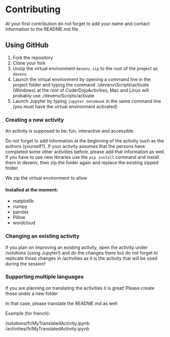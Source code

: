 # Contributing
At your first contribution do not forget to add your name and contact information to the README.md file

## Using GitHub
1. Fork the repository
2. Clone your fork
3. Unzip the virtual environment `devenv.zip` to the root of the project as `devenv`
4. Launch the virtual environment by opening a command line in the project folder and typing the command .\devenv\Scripts\activate (Windows) at the root of CoderDojoActivities, Mac and Linux will probably use ./devenv/Scripts/activate
5. Launch Jupyter by typing `jupyter notebook` in the same command line (you must have the virtual environment activated)


### Creating a new activity
An activity is supposed to be: fun, interactive and accessible.

Do not forget to add information at the beginning of the activity such as the authors (yourself?).
If your activity assumes that the persons have completed some other activities before, please add that information as well.
If you have to use new libraries use the `pip install` command and install them in devenv, then zip the folder again and replace the existing zipped folder.

We zip the virtual environment to allow

#### Installed at the moment:
* matplotlib
* numpy
* pandas
* Pillow
* wordcloud

### Changing an existing activity
If you plan on improving an existing activity, open the activity under /solutions (using Jupyter!) and do the changes there but do not forget to replicate those changes in /activities as it is the activity that will be used during the session!

### Supporting multiple languages
If you are planning on translating the activities it is great! Please create these under a new folder

In that case, please translate the README.md as well 

Example (for french):

/solutions/fr/MyTranslatedActivity.ipynb
/activities/fr/MyTranslatedActivity.ipynb
